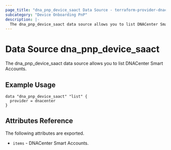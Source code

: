```yaml
---
page_title: "dna_pnp_device_saact Data Source - terraform-provider-dnacenter"
subcategory: "Device Onboarding PnP"
description: |-
  The dna_pnp_device_saact data source allows you to list DNACenter Smart Accounts.
---
```


# Data Source dna_pnp_device_saact

The dna_pnp_device_saact data source allows you to list DNACenter Smart Accounts.

## Example Usage

```hcl
data "dna_pnp_device_saact" "list" {
  provider = dnacenter
}
```

## Attributes Reference

The following attributes are exported.

- `items` - DNACenter Smart Accounts.
